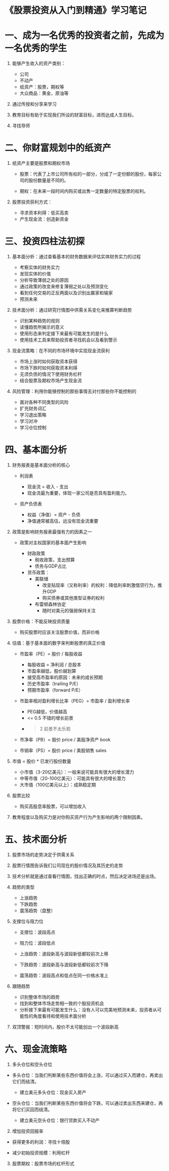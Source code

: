 《股票投资从入门到精通》学习笔记
============================

# 一、成为一名优秀的投资者之前，先成为一名优秀的学生

1. 能够产生收入的资产类别：

    * 公司
    * 不动产
    * 纸资产：股票，期权等
    * 大众商品：黄金，原油等

2. 通过传授和分享来学习

3. 教育目标有助于实现我们所设的财富目标，进而达成人生目标。

4. 寻找导师

# 二、你财富规划中的纸资产

1. 纸资产主要是股票和期权市场

    * 股票：代表了上市公司所有权的一部分，分成了一定份额的股份，每家公司的股份数量是不同的。
    
    * 期权：在未来一段时间内购买或出售一定数量的特定股票的权利。

2. 股票投资获利方式：

    * 寻求资本利得：低买高卖
    * 产生现金流：创造新资金

# 三、投资四柱法初探

1. 基本面分析：通过查看基本的财务数据来评估实体财务实力的过程

    * 考察实体的财务实力
    * 发现实体的价值
    * 分析导致薄弱之处的原因
    * 通过政策的改变来修复薄弱之处以及预测变化
    * 看到任何交易的正反两面以及识别出赢家和输家
    * 预测未来

2. 技术面分析：通过研究行情图中供需关系变化来推算判断趋势

    * 识别某种趋势的规则
    * 读懂趋势所揭示的意义
    * 使用形态来判定接下来最有可能发生的是什么
    * 使用技术工具来帮助投资者寻找机会以及看到警示

3. 现金流策略：在不同的市场环境中实现现金流获利

    * 市场上涨时如何获取资本获得
    * 市场下跌时如何获取资本利得
    * 无须负债的情况下使用财务杠杆
    * 结合股票及期权市场产生现金流
 
4. 风险管理：利用你能够控制的那些事情去对付那些你不能控制的

    * 面对各种不同类型的风险
    * 扩充财务词汇
    * 学习退出策略
    * 学习对冲
    * 学习仓位控制

# 四、基本面分析

1. 财务报表是基本面分析的核心

    * 利润表

        * 现金流 = 收入 - 支出
        * 现金流最为重要，体现一家公司是否具有盈利能力。
     
    * 资产负债表

        * 权益（净值）= 资产 - 负债
        * 净值通常被高估，远没有现金流重要

2. 政策是影响财务报表最强有力的因素之一

    * 政策对主权国家的基本面产生影响

         * 财政政策
             * 税收政策，支出预算
             * 债务与GDP占比
         * 货币政策：
             * 美联储
                 * 改变贴现率（又称利率）的权利：降低利率刺激借贷行为，推升GDP
                 * 购买债券或其他类型证券的权利
             * 布雷顿森林协定
                 * 随时对美元的强弱保持关注
 
3. 股票价格：不能反映投资质量

    * 购买股票时应该关注股票价值，而非价格

4. 估值：基于基本面的数字来判断股票的真正价值

    * 市盈率（PE）= 股价 / 每股收益
        * 每股收益 = 净利润 / 总股本
        * 市盈率越低，股价越划算
        * 接受高市盈率的原因：未来的成长预期
        * 历史市盈率（trailing P/E）
        * 预期市盈率（forward P/E）
    
    * 市盈率相对盈利增长比率（PEG）= 市盈率 / 盈利增长率
        * PEG越低，价值越高
        * <= 0.5 不错的增长前景
        * > 2 前景不太乐观

    * 市净率（PB）= 股价 price / 美股净资产 book

    * 市销率（PS）= 股价 price / 美股销售 sales

 5. 市值 = 股价 * 已发行股份数量

    * 小市值（3-20亿美元）：一般来说可能具有很大的增长潜力
    * 中等市值（20-100亿美元）：可能具有很大的增长潜力
    * 大市值（100亿美元以上）：成熟稳定期

6. 股票比较

    * 购买高股息率股票，可以增加收入

7. 教育程度以及购买力是对你购买资产行为产生影响的两个限制因素。

# 五、技术面分析

1. 股票市场的走势决定于供需关系

2. 股票行情图告诉我们公司现在的股价情况及其历史的走势

3. 技术分析就是通过查看行情图，找出正确的时点，然后决定进场还是出场。

4. 趋势的类型

    * 上涨趋势
    * 下跌趋势
    * 震荡趋势（盘整）

5. 支撑位与阻力位

    * 支撑位：波段高点
    * 阻力位：波段低点

    * 上涨趋势：波段新高与波段新低都较前次上移
    * 下跌趋势：波段新高与波段新低都较前次下降
    * 震荡趋势：波段高点和低点在同一价格水准上

6. 跟随趋势

    * 识别整体市场的趋势
    * 找到和整体市场走势相一致的个股投资机会
    * 分析接下来最有可能发生什么：没有人可以完美地预测未来，投资者从可能性的角度看待和使用技术面分析

7. 双顶警报：短时间内，股价不太可能创出一个波段新高


# 六、现金流策略

1. 多头仓位和空头仓位

* 多头仓位：当我们判断某些东西价值将会上涨，可以通过买入而建仓，再卖出它们而结清。

    * 建立美元多头仓位：现金买入房产

* 空头仓位：当我们判断某些东西价值将会下跌，可以通过卖出东西来建仓，再将它们买回而结清。

    * 建立美元空头仓位：银行贷款买入不动产

2. 增加投资回报率

* 获得更多的利润：寻找十倍股

* 减少初始投资规模：利用杠杆

3. 股票期权：股票市场的杠杆形式








